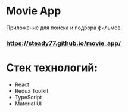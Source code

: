 # Movie App

Приложение для поиска и подбора фильмов.

### https://steady77.github.io/movie_app/

# Стек технологий:

- React
- Redux Toolkit
- TypeScript
- Material UI
